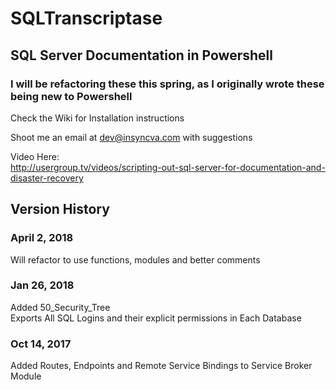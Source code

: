 # SQLTranscriptase 
<h2>SQL Server Documentation in Powershell</h2>

<h3>I will be refactoring these this spring, as I originally wrote these being new to Powershell</h3>

Check the Wiki for Installation instructions

Shoot me an email at dev@insyncva.com with suggestions

Video Here:<br>
http://usergroup.tv/videos/scripting-out-sql-server-for-documentation-and-disaster-recovery

<h2>Version History</h2>

<h3>April 2, 2018</h3>
Will refactor to use functions, modules and better comments

<h3>Jan 26, 2018</h3>
Added 50_Security_Tree<br>
Exports All SQL Logins and their explicit permissions in Each Database

<h3>Oct 14, 2017</h3>
Added Routes, Endpoints and Remote Service Bindings to Service Broker Module
